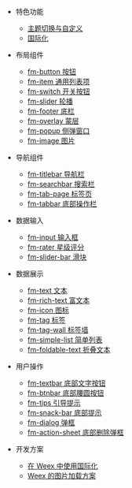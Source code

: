 - 特色功能
  - [主题切换与自定义](guide/theme)
  - [国际化](guide/i18n)

- 布局组件
  - [fm-button 按钮](packages/fm-button/)
  - [fm-item 通用列表项](packages/fm-item/)
  - [fm-switch 开关按钮](packages/fm-switch/)
  - [fm-slider 轮播](packages/fm-slider/)
  - [fm-footer 底栏](packages/fm-footer/)
  - [fm-overlay 蒙层](packages/fm-overlay/)
  - [fm-popup 侧弹窗口](packages/fm-popup/)
  - [fm-image 图片](packages/fm-image/)
  
- 导航组件
  - [fm-titlebar 导航栏](packages/fm-titlebar/)
  - [fm-searchbar 搜索栏](packages/fm-searchbar/)
  - [fm-tab-page 标签页](packages/fm-tab-page/)
  - [fm-tabbar 底部操作栏](packages/fm-tabbar/)

- 数据输入
  - [fm-input 输入框](packages/fm-input/)
  - [fm-rater 星级评分](packages/fm-rater/)
  - [fm-slider-bar 滑块](packages/fm-slider-bar/)

- 数据展示
  - [fm-text 文本](packages/fm-text/)
  - [fm-rich-text 富文本](packages/fm-rich-text/)
  - [fm-icon 图标](packages/fm-icon/)
  - [fm-tag 标签](packages/fm-tag/)
  - [fm-tag-wall 标签墙](packages/fm-tag-wall/)
  - [fm-simple-list 简单列表](packages/fm-simple-list/)
  - [fm-foldable-text 折叠文本](packages/fm-foldable-text/)

- 用户操作
  - [fm-textbar 底部文字按钮](packages/fm-textbar/)
  - [fm-btnbar 底部腰圆按钮](packages/fm-btnbar/)
  - [fm-tips 引导提示](packages/fm-tips/)
  - [fm-snack-bar 底部提示](packages/fm-snack-bar/)
  - [fm-dialog 弹框](packages/fm-dialog/)
  - [fm-action-sheet 底部删除弹框](packages/fm-action-sheet/)

- 开发方案
  - [在 Weex 中使用国际化](http://yanjiie.me/2018/%E5%9C%A8-Weex-%E4%B8%AD%E4%BD%BF%E7%94%A8%E5%9B%BD%E9%99%85%E5%8C%96/)
  - [Weex 的图片加载方案](http://yanjiie.me/2017/Weex-%E7%9A%84%E5%9B%BE%E7%89%87%E5%8A%A0%E8%BD%BD%E6%96%B9%E6%A1%88/)
